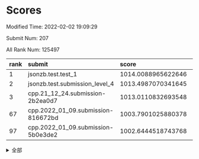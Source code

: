 # Scores

Modified Time: 2022-02-02 19:09:29

Submit Num: 207

All Rank Num: 125497

| rank |               submit               |       score        |       sigma        | pk_num |
| :--- | :--------------------------------- | :----------------- | :----------------- | :----- |
| 1    | jsonzb.test.test_1                 | 1014.0088965622646 | 0.8377291825086661 | 2426   |
| 2    | jsonzb.test.submission_level_4     | 1013.4987070341645 | 0.8378863407220485 | 2424   |
| 3    | cpp.21_12_24.submission-2b2ea0d7   | 1013.0110832693548 | 0.7817897105329625 | 2426   |
| 67   | cpp.2022_01_09.submission-816672bd | 1003.7901025880378 | 0.728115093159307  | 2428   |
| 97   | cpp.2022_01_09.submission-5b0e3de2 | 1002.6444518743768 | 0.7159135313442836 | 2422   |


<details>
<summary>全部</summary>

| rank |                 submit                 |       score        |       sigma        | pk_num |
| :--- | :------------------------------------- | :----------------- | :----------------- | :----- |
| 1    | jsonzb.test.test_1                     | 1014.0088965622646 | 0.8377291825086661 | 2426   |
| 2    | jsonzb.test.submission_level_4         | 1013.4987070341645 | 0.8378863407220485 | 2424   |
| 3    | cpp.21_12_24.submission-2b2ea0d7       | 1013.0110832693548 | 0.7817897105329625 | 2426   |
| 4    | gobigger.level_3.submission_level_3_27 | 1012.3031725403754 | 0.7929571325911631 | 2424   |
| 5    | gobigger.level_3.submission_level_3_29 | 1011.5582705709302 | 0.7987883994440379 | 2430   |
| 6    | gobigger.level_3.submission_level_3_16 | 1011.4388026600894 | 0.761068570153754  | 2423   |
| 7    | gobigger.level_3.submission_level_3_32 | 1011.1261273758892 | 0.7825448728548967 | 2425   |
| 8    | gobigger.level_3.submission_level_3_49 | 1011.0474670141073 | 0.7830720165183365 | 2426   |
| 9    | gobigger.level_3.submission_level_3_8  | 1011.0412528326649 | 0.7718565003369503 | 2431   |
| 10   | gobigger.level_3.submission_level_3_2  | 1010.8839086853974 | 0.7766145182217522 | 2419   |
| 11   | gobigger.level_3.submission_level_3_28 | 1010.8731211433893 | 0.7531400071586112 | 2428   |
| 12   | gobigger.level_3.submission_level_3_20 | 1010.764639740926  | 0.7523854173355595 | 2426   |
| 13   | gobigger.level_3.submission_level_3_40 | 1010.6892941367117 | 0.7609827446804396 | 2425   |
| 14   | gobigger.level_3.submission_level_3_33 | 1010.6762878837374 | 0.7385888589483595 | 2427   |
| 15   | gobigger.level_3.submission_level_3_35 | 1010.47903183366   | 0.7702688365305874 | 2429   |
| 16   | gobigger.level_3.submission_level_3_26 | 1010.4216848486134 | 0.7553047752321306 | 2427   |
| 17   | gobigger.level_3.submission_level_3_23 | 1010.3446522519012 | 0.7513704766683588 | 2429   |
| 18   | gobigger.level_3.submission_level_3_39 | 1010.3321509934826 | 0.7517701760985696 | 2425   |
| 19   | gobigger.level_3.submission_level_3_0  | 1010.2774279223914 | 0.7633155780671508 | 2425   |
| 20   | gobigger.level_3.submission_level_3_15 | 1010.2385895853312 | 0.7682139432871544 | 2424   |
| 21   | gobigger.level_3.submission_level_3_46 | 1010.1986039860268 | 0.7793853535161712 | 2427   |
| 22   | gobigger.level_3.submission_level_3_41 | 1010.1608614493157 | 0.7809979407811884 | 2421   |
| 23   | gobigger.level_3.submission_level_3_34 | 1010.0985890260741 | 0.7809828612333736 | 2425   |
| 24   | gobigger.level_3.submission_level_3_11 | 1010.067938137222  | 0.763529708446024  | 2426   |
| 25   | gobigger.level_3.submission_level_3_24 | 1010.0620665440265 | 0.7631796864045595 | 2427   |
| 26   | gobigger.level_3.submission_level_3_7  | 1009.9917226433537 | 0.7468038284213566 | 2425   |
| 27   | gobigger.level_3.submission_level_3_47 | 1009.8998372839466 | 0.748719621199521  | 2430   |
| 28   | gobigger.level_3.submission_level_3_30 | 1009.8734966998101 | 0.7532146077785887 | 2422   |
| 29   | gobigger.level_3.submission_level_3_42 | 1009.7649010975229 | 0.7549463201659419 | 2429   |
| 30   | gobigger.level_3.submission_level_3_31 | 1009.7526001666987 | 0.747264936369834  | 2426   |
| 31   | gobigger.level_3.submission_level_3_17 | 1009.7357769994869 | 0.7462186469078618 | 2424   |
| 32   | gobigger.level_3.submission_level_3_13 | 1009.731987671888  | 0.7629384919382194 | 2424   |
| 33   | gobigger.level_3.submission_level_3_22 | 1009.7220141352917 | 0.7579466278115597 | 2421   |
| 34   | gobigger.level_3.submission_level_3_1  | 1009.6884243691292 | 0.7521292977711476 | 2424   |
| 35   | gobigger.level_3.submission_level_3_12 | 1009.5815324235565 | 0.7493349169196777 | 2423   |
| 36   | gobigger.level_3.submission_level_3_37 | 1009.551618845177  | 0.754649367760421  | 2423   |
| 37   | gobigger.level_3.submission_level_3_4  | 1009.5507235506701 | 0.7600432750828975 | 2422   |
| 38   | gobigger.level_3.submission_level_3_38 | 1009.5506207806739 | 0.7620863282904111 | 2421   |
| 39   | gobigger.level_3.submission_level_3_25 | 1009.4933256011145 | 0.7681557801290303 | 2426   |
| 40   | gobigger.level_3.submission_level_3_43 | 1009.443877037279  | 0.7677249436760407 | 2431   |
| 41   | gobigger.level_3.submission_level_3_10 | 1009.4424187354875 | 0.7493855646457107 | 2431   |
| 42   | gobigger.level_3.submission_level_3_45 | 1009.320196082539  | 0.7589930186646622 | 2429   |
| 43   | gobigger.level_3.submission_level_3_5  | 1009.2646732440743 | 0.778014822398088  | 2422   |
| 44   | gobigger.level_3.submission_level_3_3  | 1009.2630567754353 | 0.7472667438157188 | 2425   |
| 45   | gobigger.level_3.submission_level_3_6  | 1009.2036164387717 | 0.7550712563868642 | 2428   |
| 46   | gobigger.level_3.submission_level_3_14 | 1009.1796805616959 | 0.7451647394635258 | 2426   |
| 47   | gobigger.level_3.submission_level_3_19 | 1009.1720003227541 | 0.7368973319448521 | 2422   |
| 48   | gobigger.level_3.submission_level_3_44 | 1009.0352714674691 | 0.7431707999849959 | 2423   |
| 49   | gobigger.level_3.submission_level_3_9  | 1008.9866006009427 | 0.7605675736555711 | 2425   |
| 50   | gobigger.level_3.submission_level_3_36 | 1008.8618698570507 | 0.7535177670631268 | 2427   |
| 51   | gobigger.level_3.submission_level_3_18 | 1008.7570618045157 | 0.7526669296099782 | 2429   |
| 52   | gobigger.level_3.submission_level_3_48 | 1008.6751470024952 | 0.7326551497892729 | 2426   |
| 53   | gobigger.level_3.submission_level_3_21 | 1008.2355862811777 | 0.7384946658444826 | 2428   |
| 54   | gobigger.level_1.submission_level_1_31 | 1004.4719594148689 | 0.7130649095419623 | 2424   |
| 55   | gobigger.level_1.submission_level_1_46 | 1004.3954872913641 | 0.722626053396055  | 2426   |
| 56   | gobigger.level_1.submission_level_1_4  | 1004.2376967441827 | 0.7245156068269111 | 2424   |
| 57   | gobigger.level_1.submission_level_1_23 | 1004.186863642237  | 0.7091828458460696 | 2423   |
| 58   | gobigger.level_1.submission_level_1_25 | 1004.1800090478303 | 0.7062202318168826 | 2423   |
| 59   | gobigger.level_1.submission_level_1_10 | 1004.1678729836227 | 0.7293019202787225 | 2425   |
| 60   | gobigger.level_1.submission_level_1_5  | 1004.1597921295058 | 0.7218638408841465 | 2423   |
| 61   | gobigger.level_1.submission_level_1_41 | 1004.0788604958235 | 0.7154240866703819 | 2425   |
| 62   | gobigger.level_1.submission_level_1_12 | 1004.0478210782398 | 0.7323459136474174 | 2423   |
| 63   | gobigger.level_1.submission_level_1_16 | 1004.0169825619397 | 0.7180275075358455 | 2424   |
| 64   | gobigger.level_1.submission_level_1_29 | 1003.941018977716  | 0.7220457113953457 | 2430   |
| 65   | gobigger.level_1.submission_level_1_38 | 1003.8895090493255 | 0.7101689257973043 | 2426   |
| 66   | gobigger.level_1.submission_level_1_28 | 1003.8510492402074 | 0.7192019253703441 | 2421   |
| 67   | cpp.2022_01_09.submission-816672bd     | 1003.7901025880378 | 0.728115093159307  | 2428   |
| 68   | gobigger.level_1.submission_level_1_20 | 1003.7460014976813 | 0.7201355557904231 | 2426   |
| 69   | gobigger.level_1.submission_level_1_34 | 1003.7072925793167 | 0.7140291192519863 | 2431   |
| 70   | gobigger.level_1.submission_level_1_13 | 1003.7012316760124 | 0.738213935632645  | 2419   |
| 71   | gobigger.level_1.submission_level_1_22 | 1003.69436939895   | 0.7283080140194282 | 2428   |
| 72   | gobigger.level_1.submission_level_1_19 | 1003.6175248314231 | 0.7330263305561258 | 2424   |
| 73   | gobigger.level_1.submission_level_1_36 | 1003.6126362712881 | 0.716830191394547  | 2426   |
| 74   | gobigger.level_1.submission_level_1_40 | 1003.4968782509668 | 0.7079590383971059 | 2426   |
| 75   | gobigger.level_1.submission_level_1_15 | 1003.4880765268227 | 0.7192949511437728 | 2421   |
| 76   | gobigger.level_1.submission_level_1_9  | 1003.4863351011368 | 0.7174989077016455 | 2423   |
| 77   | gobigger.level_1.submission_level_1_24 | 1003.4540887319696 | 0.7175691454945082 | 2426   |
| 78   | gobigger.level_1.submission_level_1_42 | 1003.4238160702934 | 0.7098537654091186 | 2429   |
| 79   | gobigger.level_1.submission_level_1_49 | 1003.4083036093073 | 0.7232401616130394 | 2425   |
| 80   | gobigger.level_1.submission_level_1_21 | 1003.3825311311614 | 0.7229537455192289 | 2426   |
| 81   | gobigger.level_1.submission_level_1_48 | 1003.3778951759506 | 0.724320639697055  | 2427   |
| 82   | gobigger.level_1.submission_level_1_26 | 1003.3534177803953 | 0.717660931274355  | 2424   |
| 83   | gobigger.level_1.submission_level_1_17 | 1003.3360598409495 | 0.7162751574113984 | 2425   |
| 84   | gobigger.level_1.submission_level_1_30 | 1003.3300693181473 | 0.7173594937925009 | 2420   |
| 85   | gobigger.level_1.submission_level_1_43 | 1003.3090895187897 | 0.7139726072646057 | 2422   |
| 86   | gobigger.level_1.submission_level_1_0  | 1003.2816786854775 | 0.7201029386659317 | 2425   |
| 87   | gobigger.level_1.submission_level_1_39 | 1003.1461441138932 | 0.7100473686934536 | 2425   |
| 88   | gobigger.level_1.submission_level_1_44 | 1003.0909805748355 | 0.7134980964732616 | 2424   |
| 89   | gobigger.level_1.submission_level_1_14 | 1003.0882570129215 | 0.7281077844292917 | 2423   |
| 90   | gobigger.level_1.submission_level_1_32 | 1003.05316336806   | 0.7120338965049982 | 2429   |
| 91   | gobigger.level_1.submission_level_1_27 | 1002.9852947199785 | 0.7092944364708711 | 2430   |
| 92   | gobigger.level_1.submission_level_1_7  | 1002.9628436472151 | 0.7114467067223045 | 2427   |
| 93   | gobigger.level_1.submission_level_1_18 | 1002.9571313604631 | 0.710557852296716  | 2425   |
| 94   | gobigger.level_1.submission_level_1_1  | 1002.8882910833187 | 0.7116775017005341 | 2426   |
| 95   | gobigger.level_1.submission_level_1_47 | 1002.8567815821526 | 0.729806305273655  | 2420   |
| 96   | gobigger.level_1.submission_level_1_45 | 1002.7273739259167 | 0.7213802525591935 | 2423   |
| 97   | cpp.2022_01_09.submission-5b0e3de2     | 1002.6444518743768 | 0.7159135313442836 | 2422   |
| 98   | gobigger.level_1.submission_level_1_3  | 1002.5988645205543 | 0.7169681137529977 | 2431   |
| 99   | gobigger.level_1.submission_level_1_37 | 1002.5665873233996 | 0.7232684768654275 | 2423   |
| 100  | gobigger.level_1.submission_level_1_11 | 1002.5580588009234 | 0.7129993370523691 | 2425   |
| 101  | gobigger.level_1.submission_level_1_2  | 1002.4549639951274 | 0.7095248675174387 | 2427   |
| 102  | gobigger.level_1.submission_level_1_6  | 1002.4253390475621 | 0.7133866454975928 | 2423   |
| 103  | gobigger.level_1.submission_level_1_8  | 1001.9513169017921 | 0.7129469332568423 | 2422   |
| 104  | gobigger.level_1.submission_level_1_35 | 1001.745691659708  | 0.708597273140105  | 2425   |
| 105  | gobigger.level_1.submission_level_1_33 | 1000.9928544100873 | 0.7259623881908166 | 2426   |
| 106  | gobigger.random.submission_random_22   | 998.1287322424291  | 0.7100978815946304 | 2424   |
| 107  | gobigger.random.submission_random_12   | 997.7059644458272  | 0.7103607031660415 | 2425   |
| 108  | gobigger.random.submission_random_32   | 996.9732282498506  | 0.7088818900246437 | 2424   |
| 109  | gobigger.random.submission_random_19   | 996.7316557258201  | 0.7058388024163005 | 2423   |
| 110  | gobigger.random.submission_random_23   | 996.6945633029218  | 0.7136001840251205 | 2422   |
| 111  | gobigger.random.submission_random_1    | 996.6619643187801  | 0.6969550585889869 | 2422   |
| 112  | gobigger.random.submission_random_25   | 996.5940976232142  | 0.7011877592070702 | 2426   |
| 113  | gobigger.random.submission_random_41   | 996.5582954896188  | 0.7137692021939698 | 2427   |
| 114  | gobigger.random.submission_random_28   | 996.4908831136024  | 0.7146920337530068 | 2422   |
| 115  | gobigger.random.submission_random_31   | 996.4830436286975  | 0.7111323597006481 | 2427   |
| 116  | gobigger.random.submission_random_24   | 996.376557945905   | 0.7086411601542854 | 2424   |
| 117  | gobigger.random.submission_random_48   | 996.3706810080561  | 0.7036183147116322 | 2420   |
| 118  | gobigger.random.submission_random_21   | 996.3647376045819  | 0.7111517405766856 | 2429   |
| 119  | gobigger.random.submission_random_36   | 996.3027593783318  | 0.7010353609473882 | 2420   |
| 120  | gobigger.random.submission_random_9    | 996.2988846542598  | 0.7037925685857466 | 2423   |
| 121  | gobigger.random.submission_random_16   | 996.2857851538823  | 0.7194693524686715 | 2429   |
| 122  | gobigger.random.submission_random_6    | 996.2751734022968  | 0.7044522604051234 | 2423   |
| 123  | gobigger.random.submission_random_46   | 996.23730846734    | 0.7104128616949525 | 2428   |
| 124  | gobigger.random.submission_random_49   | 996.2137917239947  | 0.700040593226044  | 2428   |
| 125  | gobigger.random.submission_random_29   | 996.1651333094702  | 0.7135285684490663 | 2425   |
| 126  | gobigger.random.submission_random_40   | 996.1166042994894  | 0.7167277352752816 | 2429   |
| 127  | gobigger.random.submission_random_42   | 996.0929557997715  | 0.7218906108223873 | 2426   |
| 128  | gobigger.random.submission_random_27   | 995.9304754974249  | 0.7115896986762554 | 2420   |
| 129  | gobigger.random.submission_random_11   | 995.9022645631701  | 0.7067652962396597 | 2430   |
| 130  | gobigger.random.submission_random_30   | 995.8377383174263  | 0.724048275631288  | 2428   |
| 131  | gobigger.random.submission_random_44   | 995.8144469114214  | 0.7188938101504523 | 2426   |
| 132  | gobigger.random.submission_random_10   | 995.7804839343221  | 0.7182736917482985 | 2418   |
| 133  | gobigger.random.submission_random_39   | 995.7325626485867  | 0.7155258246274382 | 2428   |
| 134  | gobigger.random.submission_random_15   | 995.7222102718433  | 0.7185923526462555 | 2424   |
| 135  | gobigger.random.submission_random_47   | 995.6602340600962  | 0.7060649400481498 | 2431   |
| 136  | gobigger.random.submission_random_34   | 995.6599316566162  | 0.7252735934019626 | 2423   |
| 137  | gobigger.random.submission_random_18   | 995.651768544857   | 0.7066744603700285 | 2419   |
| 138  | gobigger.random.submission_random_17   | 995.5566554435976  | 0.7130466745176088 | 2423   |
| 139  | gobigger.random.submission_random_38   | 995.5247250568275  | 0.7123624281489507 | 2429   |
| 140  | gobigger.random.submission_random_8    | 995.5031173540003  | 0.7087303853427859 | 2422   |
| 141  | gobigger.random.submission_random_4    | 995.434403451246   | 0.7215161257616867 | 2425   |
| 142  | gobigger.random.submission_random_13   | 995.4321925835724  | 0.7087688928526276 | 2429   |
| 143  | gobigger.random.submission_random_45   | 995.4143622798586  | 0.7015611856799894 | 2430   |
| 144  | gobigger.random.submission_random_5    | 995.3902139459476  | 0.706891998841692  | 2423   |
| 145  | gobigger.random.submission_random_26   | 995.3314857401543  | 0.7107250038963983 | 2418   |
| 146  | gobigger.random.submission_random_37   | 995.2543379646409  | 0.7100520968735264 | 2425   |
| 147  | gobigger.random.submission_random_7    | 995.2104564479943  | 0.7034421524541781 | 2424   |
| 148  | gobigger.random.submission_random_43   | 995.1809305522364  | 0.7168380813445353 | 2421   |
| 149  | gobigger.random.submission_random_3    | 995.1731945876624  | 0.7141773411670352 | 2429   |
| 150  | gobigger.random.submission_random_2    | 995.1016121772096  | 0.7137247781604911 | 2423   |
| 151  | gobigger.random.submission_random_35   | 994.8233377493992  | 0.7261947735316926 | 2424   |
| 152  | gobigger.random.submission_random_33   | 994.7041190198634  | 0.7116917943666516 | 2423   |
| 153  | gobigger.random.submission_random_20   | 994.625353205594   | 0.7243447586325723 | 2425   |
| 154  | gobigger.random.submission_random_14   | 994.5832940028097  | 0.7129678894840465 | 2425   |
| 155  | gobigger.level_2.submission_level_2_34 | 993.7909745621467  | 0.7365475232486269 | 2433   |
| 156  | gobigger.random.submission_random_0    | 993.7810839311531  | 0.7162540916704013 | 2421   |
| 157  | gobigger.level_2.submission_level_2_1  | 993.6805287232693  | 0.7200481724425022 | 2423   |
| 158  | gobigger.level_2.submission_level_2_19 | 993.5219549071471  | 0.7421348207328516 | 2426   |
| 159  | gobigger.level_2.submission_level_2_40 | 993.2497607379727  | 0.7188090932430417 | 2418   |
| 160  | gobigger.level_2.submission_level_2_11 | 993.1874453634757  | 0.757166058060342  | 2425   |
| 161  | gobigger.level_2.submission_level_2_39 | 993.1241704902069  | 0.735929850460291  | 2426   |
| 162  | gobigger.level_2.submission_level_2_20 | 993.000500162324   | 0.7457340863139815 | 2426   |
| 163  | gobigger.level_2.submission_level_2_31 | 992.9592376722527  | 0.7286010205311079 | 2428   |
| 164  | gobigger.level_2.submission_level_2_2  | 992.8674571010807  | 0.7374358201553365 | 2421   |
| 165  | gobigger.level_2.submission_level_2_23 | 992.719244387481   | 0.7374420532528748 | 2422   |
| 166  | gobigger.level_2.submission_level_2_6  | 992.7186857737973  | 0.7301262393727885 | 2425   |
| 167  | gobigger.level_2.submission_level_2_21 | 992.7131201236178  | 0.741983907894829  | 2424   |
| 168  | gobigger.level_2.submission_level_2_37 | 992.688749090122   | 0.7442813985505569 | 2427   |
| 169  | gobigger.level_2.submission_level_2_28 | 992.6863755109879  | 0.7549900994547901 | 2423   |
| 170  | gobigger.level_2.submission_level_2_36 | 992.6809158148438  | 0.7353693261996486 | 2429   |
| 171  | gobigger.level_2.submission_level_2_13 | 992.5956310949729  | 0.7424200668661625 | 2427   |
| 172  | gobigger.level_2.submission_level_2_10 | 992.4843709033487  | 0.7478648763997625 | 2429   |
| 173  | gobigger.level_2.submission_level_2_16 | 992.4610715609791  | 0.7434269110358966 | 2424   |
| 174  | gobigger.level_2.submission_level_2_3  | 992.417328385049   | 0.7327078266358882 | 2427   |
| 175  | gobigger.level_2.submission_level_2_41 | 992.2420737495933  | 0.7268537795078895 | 2425   |
| 176  | gobigger.level_2.submission_level_2_22 | 992.217040776933   | 0.73851379500932   | 2425   |
| 177  | gobigger.level_2.submission_level_2_0  | 992.1429619738254  | 0.7534784965947133 | 2427   |
| 178  | gobigger.level_2.submission_level_2_8  | 992.1340633853811  | 0.7426457870606277 | 2428   |
| 179  | gobigger.level_2.submission_level_2_26 | 992.0670740377598  | 0.7324782842112076 | 2427   |
| 180  | gobigger.level_2.submission_level_2_49 | 992.0263748954065  | 0.7403176192951831 | 2420   |
| 181  | gobigger.level_2.submission_level_2_38 | 991.9162072351221  | 0.7479600004041481 | 2425   |
| 182  | gobigger.level_2.submission_level_2_29 | 991.8980611798929  | 0.7656225755667754 | 2423   |
| 183  | gobigger.level_2.submission_level_2_27 | 991.8961408483109  | 0.7564681803025681 | 2425   |
| 184  | gobigger.level_2.submission_level_2_7  | 991.8074416898817  | 0.7380677269682031 | 2425   |
| 185  | gobigger.level_2.submission_level_2_15 | 991.6962558982808  | 0.752850406743215  | 2426   |
| 186  | gobigger.level_2.submission_level_2_17 | 991.6732500303583  | 0.733553438671217  | 2421   |
| 187  | gobigger.level_2.submission_level_2_35 | 991.6654015758996  | 0.7437151269303249 | 2418   |
| 188  | gobigger.level_2.submission_level_2_30 | 991.6497681593976  | 0.7572554979122457 | 2424   |
| 189  | gobigger.level_2.submission_level_2_12 | 991.6039329457     | 0.7584501833147261 | 2429   |
| 190  | gobigger.level_2.submission_level_2_14 | 991.5782077456689  | 0.7319984883072982 | 2420   |
| 191  | gobigger.level_2.submission_level_2_48 | 991.5533785037971  | 0.7370130832065098 | 2427   |
| 192  | gobigger.level_2.submission_level_2_32 | 991.4709644002801  | 0.7569986296844308 | 2428   |
| 193  | gobigger.level_2.submission_level_2_25 | 991.4491775004293  | 0.7553676261478541 | 2424   |
| 194  | gobigger.level_2.submission_level_2_24 | 991.3408847207596  | 0.7478193571685364 | 2425   |
| 195  | gobigger.level_2.submission_level_2_46 | 991.2711018535555  | 0.7466615970615578 | 2422   |
| 196  | gobigger.level_2.submission_level_2_5  | 990.963760630549   | 0.7527216957021984 | 2428   |
| 197  | gobigger.level_2.submission_level_2_4  | 990.9106955851424  | 0.7653331517967906 | 2424   |
| 198  | gobigger.level_2.submission_level_2_45 | 990.8829868878441  | 0.7530968003714507 | 2429   |
| 199  | gobigger.level_2.submission_level_2_42 | 990.7990468308917  | 0.7484303586604609 | 2423   |
| 200  | gobigger.level_2.submission_level_2_18 | 990.7813299866204  | 0.7614659522054128 | 2424   |
| 201  | gobigger.level_2.submission_level_2_33 | 990.6983196207595  | 0.7501432919222183 | 2423   |
| 202  | gobigger.level_2.submission_level_2_47 | 990.6669908910252  | 0.7602958156099642 | 2426   |
| 203  | gobigger.level_2.submission_level_2_44 | 990.3692097550985  | 0.784885910357337  | 2423   |
| 204  | gobigger.level_2.submission_level_2_43 | 990.2919342667718  | 0.789655686543615  | 2431   |
| 205  | gobigger.level_2.submission_level_2_9  | 990.0024813911198  | 0.7628620287456248 | 2422   |
| 206  | gobigger.none.submission_none_0        | 976.4989256333166  | 1.4371256898939357 | 2425   |
| 207  | gobigger.none.submission_none_1        | 976.3190654932106  | 1.3814437463285916 | 2433   |

</details>